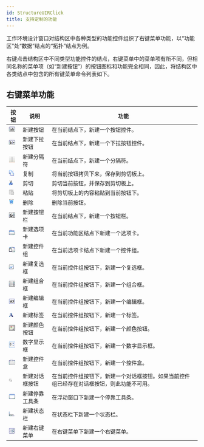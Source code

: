 ```yaml
---
id: StructureUIRClick
title: 支持定制的功能
---
```

工作环境设计窗口对结构区中各种类型的功能控件组织了右键菜单功能，以“功能区”处“数据”结点的“拓扑”结点为例。

右键点击结构区中不同类型功能控件的结点，右键菜单中的菜单项有所不同，但相同名称的菜单项（如“新建按钮”）的按钮图标和功能完全相同，因此，将结构区中各类结点中包含的所有键菜单命令列表如下。

右键菜单功能  
---  
  
 按钮|说明| 功能  
  ---|---|---
![](img/NewButton.png) | 新建按钮 | 在当前结点下，新建一个按钮控件。  
![](img/NewDropdownButton.png) | 新建下拉按钮 | 在当前结点下，新建一个下拉按钮控件。  
![](img/NewSeparator.png) | 新建分隔符 | 在当前结点下，新建一个分隔符。  
![](img/Copy.png) | 复制 | 将当前按钮拷贝下来，保存到剪切板上。  
![](img/Cut.png) | 剪切 | 剪切当前按钮，并保存到剪切板上。  
![](img/Paste.png) | 粘贴 | 将剪切板上的内容粘贴到当前按钮下。  
![](img/Delete.png) | 删除 | 删除当前按钮。  
![](img/NewGalleryButton.png) | 新建按钮栏 | 在当前结点下，新建一个按钮栏。  
![](img/NewTab.png) | 新建选项卡 | 在当前功能区结点下新建一个选项卡。  
![](img/NewGroup.png) | 新建控件组 | 在当前选项卡结点下新建一个控件组。  
![](img/NewCheckBox.png) | 新建复选框 | 在当前控件组按钮下，新建一个复选框。  
![](img/NewComboBox.png) | 新建组合框 | 在当前控件组按钮下，新建一个组合框。  
![](img/NewTextBox.png) | 新建编辑框 | 在当前控件组按钮下，新建一个编辑框。  
![](img/NewLabel.png) | 新建标签 | 在当前控件组按钮下，新建一个标签。  
![](img/NewColorButton.png) | 新建颜色按钮 | 在当前控件组按钮下，新建一个颜色按钮。  
![](img/NewIntegerUpDown.png) | 数字显示框 | 在当前控件组按钮下，新建一个数字显示框。  
![](img/NewItemBox.png) | 新建控件盒 | 在当前控件组按钮下，新建一个控件盒。 
![](img/NewDiaButton.png) | 新建对话框按钮 |在当前控件组按钮下，新建一个对话框按钮。如果当前控件组已经存在对话框按钮，则此功能不可用。  
![](img/NewDockBar.png) | 新建停靠工具条 | 在浮动窗口下新建一个停靠工具条。  
![](img/NewStatusbar.png) | 新建状态栏 | 在状态栏下新建一个状态栏。  
![](img/NewContextMenu.png) | 新建右键菜单 | 在右键菜单下新建一个右键菜单。